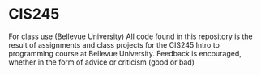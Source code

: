 # CIS245
For class use (Bellevue University)
All code found in this repository is the result of assignments and class projects for the CIS245 Intro to programming course at Bellevue University.
Feedback is encouraged, whether in the form of advice or criticism (good or bad)

